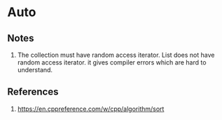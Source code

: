 # Auto

## Notes
1. The collection must have random access iterator. List does not have random access iterator. it gives compiler errors which are hard to understand. 


## References

1. https://en.cppreference.com/w/cpp/algorithm/sort

